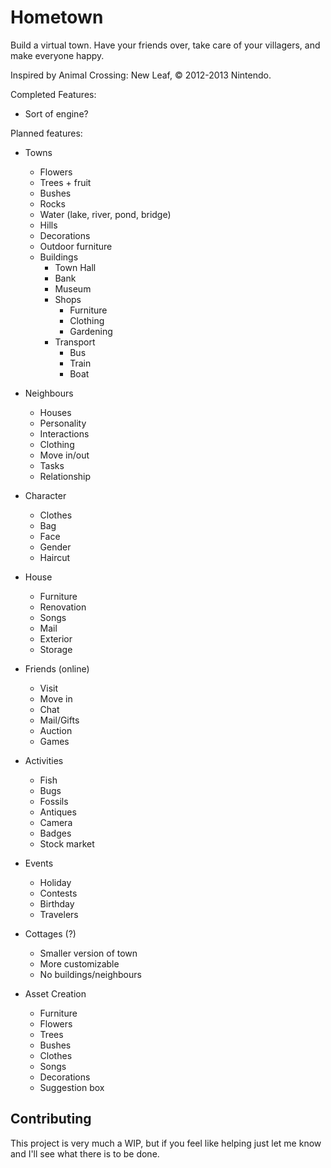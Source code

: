# Hometown
Build a virtual town. Have your friends over, take care of your villagers, and
make everyone happy.

Inspired by Animal Crossing: New Leaf, &copy; 2012-2013 Nintendo.

Completed Features:
* Sort of engine?

Planned features:
* Towns
    * Flowers
    * Trees + fruit
    * Bushes
    * Rocks
    * Water (lake, river, pond, bridge)
    * Hills
    * Decorations
    * Outdoor furniture
    * Buildings
        * Town Hall
        * Bank
        * Museum
        * Shops
            * Furniture
            * Clothing
            * Gardening
        * Transport
            * Bus
            * Train
            * Boat
* Neighbours
    * Houses
    * Personality
    * Interactions
    * Clothing
    * Move in/out
    * Tasks
    * Relationship
* Character
    * Clothes
    * Bag
    * Face
    * Gender
    * Haircut
* House
    * Furniture
    * Renovation
    * Songs
    * Mail
    * Exterior
    * Storage
* Friends (online)
    * Visit
    * Move in
    * Chat
    * Mail/Gifts
    * Auction
    * Games
* Activities
    * Fish
    * Bugs
    * Fossils
    * Antiques
    * Camera
    * Badges
    * Stock market
* Events
    * Holiday
    * Contests
    * Birthday
    * Travelers
* Cottages (?)
    * Smaller version of town
    * More customizable
    * No buildings/neighbours

* Asset Creation
    * Furniture
    * Flowers
    * Trees
    * Bushes
    * Clothes
    * Songs
    * Decorations
    * Suggestion box

## Contributing
This project is very much a WIP, but if you feel like helping just let me know
and I'll see what there is to be done. 